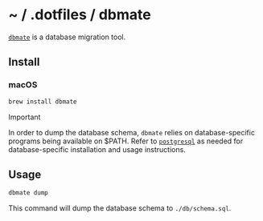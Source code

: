# ~ / .dotfiles / dbmate

[`dbmate`](https://github.com/amacneil/dbmate) is a database migration tool.

## Install

### macOS

```sh
brew install dbmate
```

> [!IMPORTANT]  
> In order to dump the database schema, `dbmate` relies on database-specific
> programs being available on $PATH.  Refer to [`postgresql`](../postgresql/)
> as needed for database-specific installation and usage instructions.

## Usage

```sh
dbmate dump
```

This command will dump the database schema to `./db/schema.sql`.
